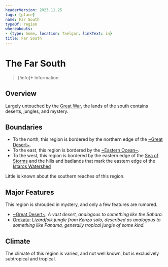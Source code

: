 ```yaml
---
headerVersion: 2023.11.25
tags: [place]
name: Far South
typeOf: region
whereabouts:
- {type: home, location: Taelgar, linkText: in}
title: Far South
---
```

# The Far South
>[!info]+ Information
> 
>> 

## Overview

Largely untouched by the [Great War](<../../events/1500s/great-war.md>), the lands of the south contains deserts, jungles, and mystery. 

## Boundaries

- To the north, this region is bordered by the northern edge of the [~Great Desert~](<./great-desert.md>).
- To the east, this region is bordered by the [~Eastern Ocean~](<../eastern-ocean.md>).
- To the west, this region is bordered by the eastern edge of the [Sea of Storms](<../greater-dunmar/sea-of-storms.md>) and the hills and badlands that mark the eastern edge of the [Istaros Watershed](<../istaros-watershed/istaros-watershed.md>)

Little is known about the southern reaches of this region.

## Major Features

This region is shrouded in mystery, and only a few features are rumored. 

- [~Great Desert~](<./great-desert.md>): *A vast desert, analogous to something like the Sahara.*
- [Orekatu](<./orekatu.md>): *Lizardfolk jungle from Kenzo solo, described as analogous to something like Panama, generally tropical jungle of some kind.*

## Climate

The climate of this region is varied, and not well known, but is exclusively subtropical and tropical.